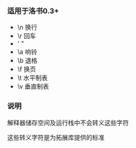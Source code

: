 ### 适用于洛书0.3+
+ \n    换行
+ \r    回车
+ \'    "
+ \a    响铃
+ \b    退格
+ \f    换页
+ \t    水平制表
+ \v    垂直制表

### 说明
解释器储存空间及运行栈中不会转义这些字符

这些转义字符是为拓展库提供的标准